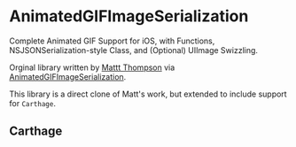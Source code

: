 # AnimatedGIFImageSerialization
Complete Animated GIF Support for iOS, with Functions, NSJSONSerialization-style Class, and (Optional) UIImage Swizzling.  

Orginal library written by [Mattt Thompson](https://github.com/mattt) via [AnimatedGIFImageSerialization](https://github.com/mattt/AnimatedGIFImageSerialization).

This library is a direct clone of Matt's work, but extended to include support for `Carthage`.

## Carthage
